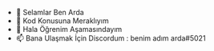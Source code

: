 - 👋 Selamlar Ben Arda 
- 👀 Kod Konusuna Meraklıyım
- 🌱 Hala Öğrenim Aşamasındayım
- 📫 Bana Ulaşmak İçin Discordum : benim adım arda#5021

